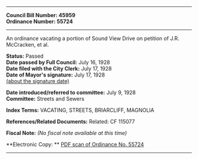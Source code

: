 * * * * *  
  
**Council Bill Number: [](#h0)[](#h2)45959**   
**Ordinance Number: 55724**  
  
* * * * *  
  
An ordinance vacating a portion of Sound View Drive on petition of J.R. McCracken, et al.  
  
**Status:** Passed   
**Date passed by Full Council:** July 16, 1928   
**Date filed with the City Clerk:** July 17, 1928   
**Date of Mayor's signature:** July 17, 1928   
[(about the signature date)](/~public/approvaldate.htm)   
  
  
**Date introduced/referred to committee:** July 9, 1928   
**Committee:** Streets and Sewers   
  
**Index Terms:** VACATING, STREETS, BRIARCLIFF, MAGNOLIA  
  
**References/Related Documents:** Related: CF 115077  
  
**Fiscal Note:** *(No fiscal note available at this time)*  
  
**Electronic Copy: ** [PDF scan of Ordinance No. 55724](/~archives/Ordinances/Ord_55724.pdf)  
  
* * * * *  
